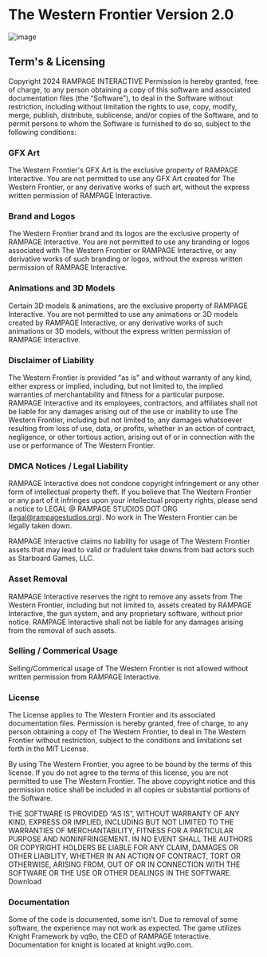 # The Western Frontier Version 2.0
![image](https://os.rampage.place/images/rampageos.png)

## Term's & Licensing
Copyright 2024 RAMPAGE INTERACTIVE
Permission is hereby granted, free of charge, to any person obtaining a copy of this software and associated documentation files (the “Software”), to deal in the Software without restriction, including without limitation the rights to use, copy, modify, merge, publish, distribute, sublicense, and/or copies of the Software, and to permit persons to whom the Software is furnished to do so, subject to the following conditions:

### GFX Art
The Western Frontier's GFX Art is the exclusive property of RAMPAGE Interactive. You are not permitted to use any GFX Art created for The Western Frontier, or any derivative works of such art, without the express written permission of RAMPAGE Interactive.

### Brand and Logos
The Western Frontier brand and its logos are the exclusive property of RAMPAGE Interactive. You are not permitted to use any branding or logos associated with The Western Frontier or RAMPAGE Interactive, or any derivative works of such branding or logos, without the express written permission of RAMPAGE Interactive.

### Animations and 3D Models
Certain 3D models & animations, are the exclusive property of RAMPAGE Interactive. You are not permitted to use any animations or 3D models created by RAMPAGE Interactive, or any derivative works of such animations or 3D models, without the express written permission of RAMPAGE Interactive.

### Disclaimer of Liability
The Western Frontier is provided "as is" and without warranty of any kind, either express or implied, including, but not limited to, the implied warranties of merchantability and fitness for a particular purpose. RAMPAGE Interactive and its employees, contractors, and affiliates shall not be liable for any damages arising out of the use or inability to use The Western Frontier, including but not limited to, any damages whatsoever resulting from loss of use, data, or profits, whether in an action of contract, negligence, or other tortious action, arising out of or in connection with the use or performance of The Western Frontier.

### DMCA Notices / Legal Liability
RAMPAGE Interactive does not condone copyright infringement or any other form of intellectual property theft. If you believe that The Western Frontier or any part of it infringes upon your intellectual property rights, please send a notice to LEGAL @ RAMPAGE STUDIOS DOT ORG (legal@rampagestudios.org). No work in The Western Frontier can be legally taken down.

RAMPAGE Interactive claims no liability for usage of The Western Frontier assets that may lead to valid or fradulent take downs from bad actors such as Starboard Games, LLC.

### Asset Removal
RAMPAGE Interactive reserves the right to remove any assets from The Western Frontier, including but not limited to, assets created by RAMPAGE Interactive, the gun system, and any proprietary software, without prior notice. RAMPAGE Interactive shall not be liable for any damages arising from the removal of such assets.

### Selling / Commerical Usage
Selling/Commerical usage of The Western Frontier is not allowed without written permission from RAMPAGE Interactive.

### License
The License applies to The Western Frontier and its associated documentation files. Permission is hereby granted, free of charge, to any person obtaining a copy of The Western Frontier, to deal in The Western Frontier without restriction, subject to the conditions and limitations set forth in the MIT License.

By using The Western Frontier, you agree to be bound by the terms of this license. If you do not agree to the terms of this license, you are not permitted to use The Western Frontier.
The above copyright notice and this permission notice shall be included in all copies or substantial portions of the Software.

THE SOFTWARE IS PROVIDED “AS IS”, WITHOUT WARRANTY OF ANY KIND, EXPRESS OR IMPLIED, INCLUDING BUT NOT LIMITED TO THE WARRANTIES OF MERCHANTABILITY, FITNESS FOR A PARTICULAR PURPOSE AND NONINFRINGEMENT. IN NO EVENT SHALL THE AUTHORS OR COPYRIGHT HOLDERS BE LIABLE FOR ANY CLAIM, DAMAGES OR OTHER LIABILITY, WHETHER IN AN ACTION OF CONTRACT, TORT OR OTHERWISE, ARISING FROM, OUT OF OR IN CONNECTION WITH THE SOFTWARE OR THE USE OR OTHER DEALINGS IN THE SOFTWARE.
Download

### Documentation
Some of the code is documented, some isn't. Due to removal of some software, the experience may not work as expected. The game utilizes Knight Framework by vq9o, the CEO of RAMPAGE Interactive. Documentation for knight is located at knight.vq9o.com.